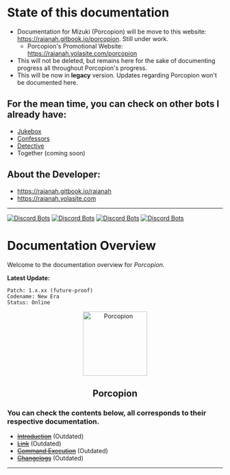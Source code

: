 # State of this documentation

- Documentation for Mizuki (Porcopion) will be move to this website: https://raianah.gitbook.io/porcopion. Still under work.
    - Porcopion's Promotional Website: https://raianah.yolasite.com/porcopion
- This will not be deleted, but remains here for the sake of documenting progress all throughout Porcopion's progress.
- This will be now in **legacy** version. Updates regarding Porcopion won't be documented here.

## For the mean time, you can check on other bots I already have:
- [Jukebox](https://raianah.gitbook.io/jukebox)
- [Confessors](https://raianah.gitbook.io/confessors)
- [Detective](https://raianah.gitbook.io/detective-bot)
- Together (coming soon)

## About the Developer:
- https://raianah.gitbook.io/raianah
- https://raianah.yolasite.com

___

</h4>
    
   [![Discord Bots](https://top.gg/api/widget/status/828936914601246741.svg)](https://top.gg/bot/828936914601246741)
   [![Discord Bots](https://top.gg/api/widget/servers/828936914601246741.svg)](https://top.gg/bot/828936914601246741)
   [![Discord Bots](https://top.gg/api/widget/upvotes/828936914601246741.svg)](https://top.gg/bot/828936914601246741)
   [![Discord Bots](https://top.gg/api/widget/owner/828936914601246741.svg)](https://top.gg/bot/828936914601246741)


# Documentation Overview
Welcome to the documentation overview for *Porcopion.*

**Latest Update:**

    Patch: 1.x.xx (future-proof)
    Codename: New Era
    Status: Online

<p align="center">
  <img width="150" src="https://cdn.discordapp.com/attachments/858505566429904896/920911194309685248/20211215_094753_0000.png" alt="Porcopion">
</p>

<h2 align="center">
    Porcopion
</h2>


### You can check the contents below, all corresponds to their respective documentation.
* ~~[Introduction](https://github.com/raianah/mizuki-docs/blob/main/introduction/README.md "Introduction")~~ (Outdated)
* ~~[Link](https://discord.com/api/oauth2/authorize?client_id=828936914601246741&permissions=1409416310&scope=bot "Discord Invite Link")~~ (Outdated)
* ~~[Command Execution](https://github.com/raianah/mizuki-docs/blob/main/command%20execution/README.md "Command Execution")~~ (Outdated)
* ~~[Changelogs](https://github.com/raianah/mizuki-docs/blob/main/changelogs/README.md "Changelogs")~~ (Outdated)

___
